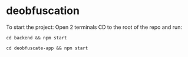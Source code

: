 # deobfuscation

To start the project:
Open 2 terminals
CD to the root of the repo and run:

`cd backend && npm start`

`cd deobfuscate-app && npm start`

